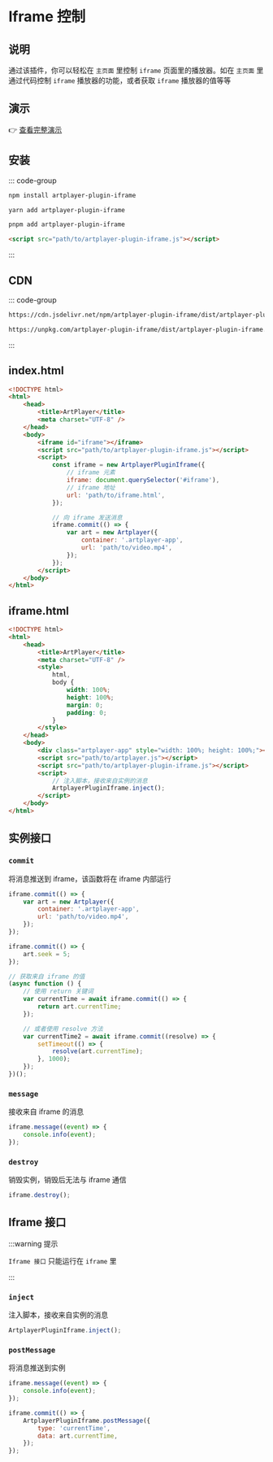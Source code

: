 # Iframe 控制

## 说明

通过该插件，你可以轻松在 `主页面` 里控制 `iframe` 页面里的播放器。如在 `主页面` 里通过代码控制 `iframe` 播放器的功能，或者获取 `iframe` 播放器的值等等

## 演示

👉 [查看完整演示](https://artplayer.org/?libs=./uncompiled/artplayer-plugin-iframe/index.js&example=iframe)

## 安装

::: code-group

```bash [npm]
npm install artplayer-plugin-iframe
```

```bash [yarn]
yarn add artplayer-plugin-iframe
```

```bash [pnpm]
pnpm add artplayer-plugin-iframe
```

```html [script]
<script src="path/to/artplayer-plugin-iframe.js"></script>
```

:::

## CDN

::: code-group

```bash [jsdelivr.net]
https://cdn.jsdelivr.net/npm/artplayer-plugin-iframe/dist/artplayer-plugin-iframe.js
```

```bash [unpkg.com]
https://unpkg.com/artplayer-plugin-iframe/dist/artplayer-plugin-iframe.js
```

:::

## index.html

```html showLineNumbers title="index.html"
<!DOCTYPE html>
<html>
    <head>
        <title>ArtPlayer</title>
        <meta charset="UTF-8" />
    </head>
    <body>
        <iframe id="iframe"></iframe>
        <script src="path/to/artplayer-plugin-iframe.js"></script>
        <script>
            const iframe = new ArtplayerPluginIframe({
                // iframe 元素
                iframe: document.querySelector('#iframe'),
                // iframe 地址
                url: 'path/to/iframe.html',
            });

            // 向 iframe 发送消息
            iframe.commit(() => {
                var art = new Artplayer({
                    container: '.artplayer-app',
                    url: 'path/to/video.mp4',
                });
            });
        </script>
    </body>
</html>
```

## iframe.html

```html showLineNumbers title="iframe.html"
<!DOCTYPE html>
<html>
    <head>
        <title>ArtPlayer</title>
        <meta charset="UTF-8" />
        <style>
            html,
            body {
                width: 100%;
                height: 100%;
                margin: 0;
                padding: 0;
            }
        </style>
    </head>
    <body>
        <div class="artplayer-app" style="width: 100%; height: 100%;"></div>
        <script src="path/to/artplayer.js"></script>
        <script src="path/to/artplayer-plugin-iframe.js"></script>
        <script>
            // 注入脚本，接收来自实例的消息
            ArtplayerPluginIframe.inject();
        </script>
    </body>
</html>
```

## 实例接口

### `commit`

将消息推送到 iframe，该函数将在 iframe 内部运行

```js
iframe.commit(() => {
    var art = new Artplayer({
        container: '.artplayer-app',
        url: 'path/to/video.mp4',
    });
});

iframe.commit(() => {
    art.seek = 5;
});

// 获取来自 iframe 的值
(async function () {
    // 使用 return 关键词
    var currentTime = await iframe.commit(() => {
        return art.currentTime;
    });

    // 或者使用 resolve 方法
    var currentTime2 = await iframe.commit((resolve) => {
        setTimeout(() => {
            resolve(art.currentTime);
        }, 1000);
    });
})();
```

### `message`

接收来自 iframe 的消息

```js
iframe.message((event) => {
    console.info(event);
});
```

### `destroy`

销毁实例，销毁后无法与 iframe 通信

```js
iframe.destroy();
```

## Iframe 接口

:::warning 提示

`Iframe 接口` 只能运行在 `iframe` 里

:::

### `inject`

注入脚本，接收来自实例的消息

```js
ArtplayerPluginIframe.inject();
```

### `postMessage`

将消息推送到实例

```js
iframe.message((event) => {
    console.info(event);
});

iframe.commit(() => {
    ArtplayerPluginIframe.postMessage({
        type: 'currentTime',
        data: art.currentTime,
    });
});
```
